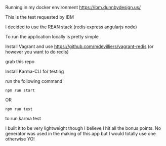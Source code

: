 Running in my docker environment https://ibm.dunnbydesign.us/ 

This is the test requested by IBM

I decided to use the REAN stack (redis express angularjs node)

To run the application locally is pretty simple

Install Vagrant and use https://github.com/mdevilliers/vagrant-redis (or however you want to do redis)

grab this repo 

Install Karma-CLI for testing

run the following command

```npm run start```

OR

```npm run test``` 

to run karma test

I built it to be very lightweight though I believe I hit all the bonus points.
No generator was used in the making of this app but I would totally use one otherwise YO!
